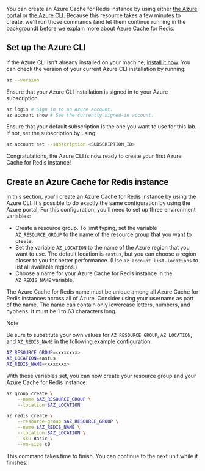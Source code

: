 You can create an Azure Cache for Redis instance by using either [the Azure portal](https://portal.azure.com/?WT.mc_id=java-11981-judubois) or [the Azure CLI](/cli/azure/install-azure-cli?view=azure-cli-latest&WT.mc_id=java-11981-judubois). Because this resource takes a few minutes to create, we'll run those commands (and let them continue running in the background) before we explain more about Azure Cache for Redis.

## Set up the Azure CLI

If the Azure CLI isn't already installed on your machine, [install it now](/cli/azure/install-azure-cli?view=azure-cli-latest&WT.mc_id=java-11981-judubois). You can check the version of your current Azure CLI installation by running:

```bash
az --version
```

Ensure that your Azure CLI installation is signed in to your Azure subscription.

```bash
az login # Sign in to an Azure account.
az account show # See the currently signed-in account.
```

Ensure that your default subscription is the one you want to use for this lab. If not, set the subscription by using:

```bash
az account set --subscription <SUBSCRIPTION_ID>
```

Congratulations, the Azure CLI is now ready to create your first Azure Cache for Redis instance!

## Create an Azure Cache for Redis instance

In this section, you'll create an Azure Cache for Redis instance by using the Azure CLI. It's possible to do exactly the same configuration by using the Azure portal. For this configuration, you'll need to set up three environment variables:

- Create a resource group. To limit typing, set the variable `AZ_RESOURCE_GROUP` to the name of the resource group that you want to create.
- Set the variable `AZ_LOCATION` to the name of the Azure region that you want to use. The default location is `eastus`, but you can choose a region closer to you for better performance. (Use `az account list-locations` to list all available regions.)
- Choose a name for your Azure Cache for Redis instance in the `AZ_REDIS_NAME` variable.

The Azure Cache for Redis name must be unique among all Azure Cache for Redis instances across all of Azure. Consider using your username as part of the name. The name can contain only lowercase letters, numbers, and hyphens. It must be 1 to 63 characters long.

> [!NOTE]
> Be sure to substitute your own values for `AZ_RESOURCE_GROUP`, `AZ_LOCATION`, and `AZ_REDIS_NAME` in the following example configuration.

```bash
AZ_RESOURCE_GROUP=<xxxxxxx>
AZ_LOCATION=eastus
AZ_REDIS_NAME=<xxxxxxx>
```

With these variables set, you can now create your resource group and your Azure Cache for Redis instance:

```bash
az group create \
    --name $AZ_RESOURCE_GROUP \
    --location $AZ_LOCATION

az redis create \
    --resource-group $AZ_RESOURCE_GROUP \
    --name $AZ_REDIS_NAME \
    --location $AZ_LOCATION \
    --sku Basic \
    --vm-size c0
```

This command takes time to finish. You can continue to the next unit while it finishes.